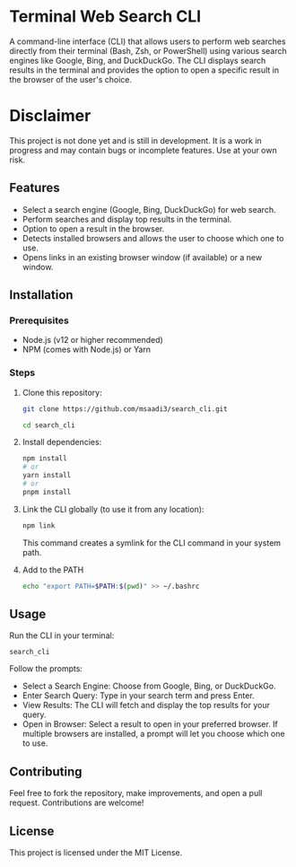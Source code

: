 # Terminal Web Search CLI

A command-line interface (CLI) that allows users to perform web searches directly from their terminal (Bash, Zsh, or PowerShell) using various search engines like Google, Bing, and DuckDuckGo. The CLI displays search results in the terminal and provides the option to open a specific result in the browser of the user's choice.

# Disclaimer

This project is not done yet and is still in development. It is a work in progress and may contain bugs or incomplete features. Use at your own risk.

## Features

- Select a search engine (Google, Bing, DuckDuckGo) for web search.
- Perform searches and display top results in the terminal.
- Option to open a result in the browser.
- Detects installed browsers and allows the user to choose which one to use.
- Opens links in an existing browser window (if available) or a new window.

## Installation

### Prerequisites

- Node.js (v12 or higher recommended)
- NPM (comes with Node.js) or Yarn

### Steps

1. Clone this repository:

   ```bash
   git clone https://github.com/msaadi3/search_cli.git
   ```

   ```bash
   cd search_cli
   ```

2. Install dependencies:

   ```bash
   npm install
   # or
   yarn install
   # or
   pnpm install
   ```

3. Link the CLI globally (to use it from any location):

   ```bash
   npm link
   ```

   This command creates a symlink for the CLI command in your system path.

4. Add to the PATH

   ```bash
   echo "export PATH=$PATH:$(pwd)" >> ~/.bashrc
   ```

## Usage

Run the CLI in your terminal:

```
search_cli
```

Follow the prompts:

- Select a Search Engine: Choose from Google, Bing, or DuckDuckGo.
- Enter Search Query: Type in your search term and press Enter.
- View Results: The CLI will fetch and display the top results for your query.
- Open in Browser: Select a result to open in your preferred browser. If multiple browsers are installed, a prompt will let you choose which one to use.

## Contributing

Feel free to fork the repository, make improvements, and open a pull request. Contributions are welcome!

## License

This project is licensed under the MIT License.
